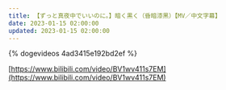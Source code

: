 ```yaml
---
title: 【ずっと真夜中でいいのに。】暗く黒く（昏暗漆黑）【MV／中文字幕】
date: 2023-01-15 02:00:00
updated: 2023-01-15 02:00:00
---
```


{% dogevideos 4ad3415e192bd2ef %}

[https://www.bilibili.com/video/BV1wv411s7EM](https://www.bilibili.com/video/BV1wv411s7EM)